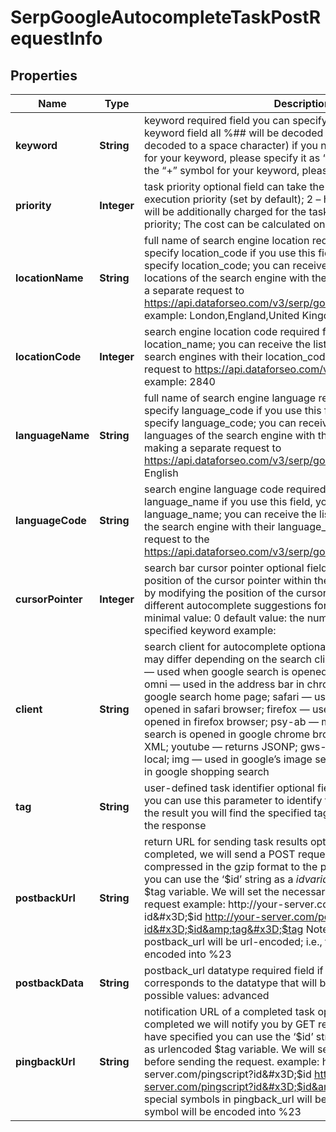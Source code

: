 

# SerpGoogleAutocompleteTaskPostRequestInfo


## Properties

| Name | Type | Description | Notes |
|------------ | ------------- | ------------- | -------------|
|**keyword** | **String** | keyword required field you can specify up to 700 symbols in the keyword field all %## will be decoded (plus symbol ‘+’ will be decoded to a space character) if you need to use the “%” symbol for your keyword, please specify it as “%25”; if you need to use the “+” symbol for your keyword, please specify it as “%2B”; |  [optional] |
|**priority** | **Integer** | task priority optional field can take the following values: 1 – normal execution priority (set by default); 2 – high execution priority You will be additionally charged for the tasks with high execution priority; The cost can be calculated on the Pricing page |  [optional] |
|**locationName** | **String** | full name of search engine location required field if you don’t specify location_code if you use this field, you don’t need to specify location_code; you can receive the list of available locations of the search engine with their location_name by making a separate request to https://api.dataforseo.com/v3/serp/google/autocomplete/locations example: London,England,United Kingdom |  [optional] |
|**locationCode** | **Integer** | search engine location code required field if you don’t specify location_name; you can receive the list of available locations of the search engines with their location_code by making a separate request to https://api.dataforseo.com/v3/serp/google/locations example: 2840 |  [optional] |
|**languageName** | **String** | full name of search engine language required field if you don’t specify language_code if you use this field, you don’t need to specify language_code; you can receive the list of available languages of the search engine with their language_name by making a separate request to https://api.dataforseo.com/v3/serp/google/languages example: English |  [optional] |
|**languageCode** | **String** | search engine language code required field if you don’t specify language_name if you use this field, you don’t need to specify language_name; you can receive the list of available languages of the search engine with their language_code by making a separate request to the https://api.dataforseo.com/v3/serp/google/languages example: en |  [optional] |
|**cursorPointer** | **Integer** | search bar cursor pointer optional field the horizontal numerical position of the cursor pointer within the keyword in the search bar; by modifying the position of the cursor pointer, you will obtain different autocomplete suggestions for the same seed keyword; minimal value: 0 default value: the number of the last symbol of the specified keyword example: |which query are s – \&quot;cursor_pointer\&quot;: 0 which query is s| – \&quot;cursor_pointer\&quot;: 16 which que|ry is s – \&quot;cursor_pointer\&quot;: 9 |  [optional] |
|**client** | **String** | search client for autocomplete optional field autocomplete results may differ depending on the search client; possible values: chrome — used when google search is opened in google chrome; chrome-omni — used in the address bar in chrome; gws-wiz — used in google search home page; safari — used when google search is opened in safari browser; firefox — used when google search is opened in firefox browser; psy-ab — may be used when google search is opened in google chrome browser; toolbar — returns XML; youtube — returns JSONP; gws-wiz-local — used in google local; img — used in google’s image search; products-cc — used in google shopping search |  [optional] |
|**tag** | **String** | user-defined task identifier optional field the character limit is 255 you can use this parameter to identify the task and match it with the result you will find the specified tag value in the data object of the response |  [optional] |
|**postbackUrl** | **String** | return URL for sending task results optional field once the task is completed, we will send a POST request with its results compressed in the gzip format to the postback_url you specified you can use the ‘$id’ string as a $id variable and ‘$tag’ as urlencoded $tag variable. We will set the necessary values before sending the request example: http://your-server.com/postbackscript?id&#x3D;$id http://your-server.com/postbackscript?id&#x3D;$id&amp;tag&#x3D;$tag Note: special symbols in postback_url will be url-encoded; i.e., the # symbol will be encoded into %23 |  [optional] |
|**postbackData** | **String** | postback_url datatype required field if you specify postback_url corresponds to the datatype that will be sent to your server possible values: advanced |  [optional] |
|**pingbackUrl** | **String** | notification URL of a completed task optional field when a task is completed we will notify you by GET request sent to the URL you have specified you can use the ‘$id’ string as a $id variable and ‘$tag’ as urlencoded $tag variable. We will set the necessary values before sending the request. example: http://your-server.com/pingscript?id&#x3D;$id http://your-server.com/pingscript?id&#x3D;$id&amp;tag&#x3D;$tag Note: special symbols in pingback_url will be urlencoded; i.a., the # symbol will be encoded into %23 |  [optional] |



